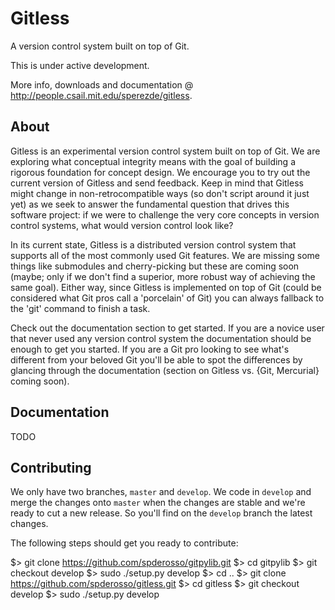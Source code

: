 Gitless
=======

A version control system built on top of Git.

This is under active development.

More info, downloads and documentation @
<http://people.csail.mit.edu/sperezde/gitless>.


About
-----

Gitless is an experimental version control system built on top of Git. We are
exploring what conceptual integrity means with the goal of building a rigorous
foundation for concept design. We encourage you to try out the current version
of Gitless and send feedback. Keep in mind that Gitless might change in
non-retrocompatible ways (so don't script around it just yet) as we seek to
answer the fundamental question that drives this software project: if we were
to challenge the very core concepts in version control systems, what would
version control look like?

In its current state, Gitless is a distributed version control system that
supports all of the most commonly used Git features. We are missing some things
like submodules and cherry-picking but these are coming soon (maybe; only if we
don't find a superior, more robust way of achieving the same goal). Either way,
since Gitless is implemented on top of Git (could be considered what Git
pros call a 'porcelain' of Git) you can always fallback to the 'git' command to
finish a task.

Check out the documentation section to get started. If you are a novice user
that never used any version control system the documentation should be enough to
get you started. If you are a Git pro looking to see what's different from your
beloved Git you'll be able to spot the differences by glancing through the
documentation (section on Gitless vs. {Git, Mercurial} coming soon).


Documentation
-------------

TODO


Contributing
------------

We only have two branches, `master` and `develop`. We code in `develop` and
merge the changes onto `master` when the changes are stable and we're ready to
cut a new release. So you'll find on the `develop` branch the latest changes.

The following steps should get you ready to contribute:

  $> git clone https://github.com/spderosso/gitpylib.git
  $> cd gitpylib
  $> git checkout develop
  $> sudo ./setup.py develop
  $> cd ..
  $> git clone https://github.com/spderosso/gitless.git
  $> cd gitless
  $> git checkout develop
  $> sudo ./setup.py develop
